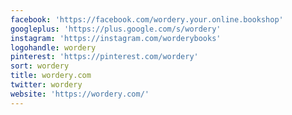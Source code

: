 ```yaml
---
facebook: 'https://facebook.com/wordery.your.online.bookshop'
googleplus: 'https://plus.google.com/s/wordery'
instagram: 'https://instagram.com/worderybooks'
logohandle: wordery
pinterest: 'https://pinterest.com/wordery'
sort: wordery
title: wordery.com
twitter: wordery
website: 'https://wordery.com/'
---
```

